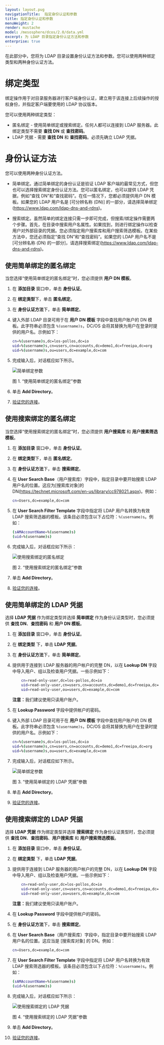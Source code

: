 ```yaml
---
layout: layout.pug
navigationTitle:  指定身份认证和参数
title: 指定身份认证和参数
menuWeight: 2
render: mustache
model: /mesosphere/dcos/2.0/data.yml
excerpt: 为 LDAP 目录指定身份认证方法和参数
enterprise: true
---
```

<!-- The source repository for this topic is https://github.com/dcos/dcos-docs-site -->


在此部分中，您将为 LDAP 目录设置身份认证方法和参数。您可以使用两种绑定类型和两种身份认证方法。

# 绑定类型

绑定操作用于对目录服务器进行客户端身份认证，建立用于该连接上后续操作的授权身份，并指定客户端要使用的 LDAP 协议版本。

您可以使用两种绑定类型：

- 匿名绑定 - 使用简单绑定或搜索绑定。任何人都可以连接到 LDAP 服务器。此绑定类型不需要 **查找 DN** 或 **查找密码**。
- LDAP 凭据 - 需要 **查找 DN** 和 **查找密码**。必须先确立 LDAP 凭据。

# 身份认证方法

您可以使用两种身份认证方法。

- 简单绑定。通过简单绑定的身份认证是验证 LDAP 客户端的最常见方式，但您也可以选择搜索绑定身份认证方法。您可以匿名绑定，也可以提供 LDAP 凭据，例如“查找 DN”和“查找密码”。在任一情况下，您都必须提供用户 DN 模板。如果您的 LDAP 用户名是 [可分辨名称 (DN)] 的一部分，请选择简单绑定(https://www.ldap.com/ldap-dns-and-rdns)。

- 搜索绑定。虽然简单的绑定连接只需一步即可完成，但搜索/绑定操作需要两个步骤。首先，在目录中搜索用户名属性。如果找到，则进行绑定操作以检查用户对外部目录的凭据。您必须指定用户搜索库和用户搜索筛选模板。在某些方法中，您还必须指定“查找 DN”和“查找密码”。如果您的 LDAP 用户名不是 [可分辨名称 (DN) 的一部分]，请选择搜索绑定(https://www.ldap.com/ldap-dns-and-rdns)。

## 使用简单绑定的匿名绑定

当您选择“使用简单绑定的匿名绑定”时，您必须提供 **用户 DN 模板**。

1. 在 **添加目录** 窗口中，单击 **身份认证**。
1. 在 **绑定类型**下，单击 **匿名绑定**。
1. 在 **身份认证方法**下，单击 **简单绑定**。
1. 键入外部 LDAP 目录可用于在 **用户 DN 模板** 字段中查找用户账户的 DN 模板。此字符串必须包含 `%(username)s`，DC/OS 会将其替换为用户在登录时提供的用户名。示例如下：

    ```bash
    cn=%(username)s,dc=los-pollos,dc=io
    uid=%(username)s,cn=users,cn=accounts,dc=demo1,dc=freeipa,dc=org
    uid=%(username)s,ou=users,dc=example,dc=com
    ```

1. 完成输入后，对话框应如下所示。

    ![简单绑定参数](/mesosphere/dcos/2.0/img/GUI-LDAP-anonymous-simple-bind.png)

    图 1. “使用简单绑定的匿名绑定”参数 

1. 单击 **Add Directory**。

1. [验证您的连接](/mesosphere/dcos/2.0/security/ent/ldap/ldap-verify/)。

## 使用搜索绑定的匿名绑定

当您选择“使用搜索绑定的匿名绑定”时，您必须提供 **用户搜索库** 和 **用户搜素筛选模板**。

1. 在 **添加目录** 窗口中，单击 **身份认证**。
1. 在 **绑定类型**下，单击 **匿名绑定**。
1. 在 **身份认证方法**下，单击 **搜索绑定**。
1. 在 **User Search Base**（用户搜索库）字段中，指定目录中要开始搜索 LDAP 用户名的位置。这应为[搜索库对象]的 DN(https://technet.microsoft.com/en-us/library/cc978021.aspx)。例如：

    ```bash
    cn=Users,dc=example,dc=com 
    ```

1. 在 **User Search Filter Template** 字段中指定将 LDAP 用户名转换为有效 LDAP 搜索筛选器的模板。该条目必须包含以下占位符：`%(username)s`。例如：

    ```bash
    (sAMAccountName=%(username)s)
    (uid=%(username)s)
    ```
1. 完成输入后，对话框应如下所示：

    ![使用搜索绑定的匿名绑定](/mesosphere/dcos/2.0/img/GUI-LDAP-anonymous-search-bind.png)

    图 2. “使用搜索绑定的匿名绑定”参数

1. 单击 **Add Directory**。
1. [验证您的连接](/mesosphere/dcos/2.0/security/ent/ldap/ldap-verify/)。

## 使用简单绑定的 LDAP 凭据

选择 **LDAP 凭据** 作为绑定类型并选择 **简单绑定** 作为身份认证类型时，您必须提供 **查找 DN**、**查找密码** 和 **用户 DN 模板**。

1. 在 **添加目录** 窗口中，单击 **身份认证**。
1. 在 **绑定类型** 下，单击 **LDAP 凭据**。
1. 在 **身份认证方法**下，单击 **简单绑定**。
1. 提供用于连接到 LDAP 服务器的用户帐户的完整 DN，以在 **Lookup DN** 字段中导入用户、组以及检查用户凭据。一些示例如下：

    ```bash
        cn=read-only-user,dc=los-pollos,dc=io
        uid=read-only-user,cn=users,cn=accounts,dc=demo1,dc=freeipa,dc=org
        uid=read-only-user,ou=users,dc=example,dc=com
    ```

    <p class="message--note"><strong>注意：</strong>我们建议使用只读用户账户。</p>

1. 在 **Lookup Password** 字段中提供帐户的密码。

1. 键入外部 LDAP 目录可用于在 **用户 DN 模板** 字段中查找用户账户的 DN 模板。此字符串必须包含 `%(username)s`，DC/OS 会将其替换为用户在登录时提供的用户名。示例如下：

    ```bash
    cn=%(username)s,dc=los-pollos,dc=io
    uid=%(username)s,cn=users,cn=accounts,dc=demo1,dc=freeipa,dc=org
    uid=%(username)s,ou=users,dc=example,dc=com
    ```

1. 完成输入后，对话框应如下所示。

    ![简单绑定参数](/mesosphere/dcos/2.0/img/GUI-LDAP-credentials-simple.png)

    图 3. “使用简单绑定的 LDAP 凭据”参数 

1. 单击 **Add Directory**。

1. [验证您的连接](/mesosphere/dcos/2.0/security/ent/ldap/ldap-verify/)。

## 使用搜索绑定的 LDAP 凭据

选择 **LDAP 凭据** 作为绑定类型并选择 **搜索绑定** 作为身份认证类型时，您必须提供 **查找 DN**、**查找密码**、**用户搜索库** 和 **用户搜索筛选模板**。

1. 在 **添加目录** 窗口中，单击 **身份认证**。
1. 在 **绑定类型** 下，单击 **LDAP 凭据**。
1. 提供用于连接到 LDAP 服务器的用户帐户的完整 DN，以在 **Lookup DN** 字段中导入用户、组以及检查用户凭据。一些示例如下：

    ```bash
        cn=read-only-user,dc=los-pollos,dc=io
        uid=read-only-user,cn=users,cn=accounts,dc=demo1,dc=freeipa,dc=org
        uid=read-only-user,ou=users,dc=example,dc=com
    ```

    <p class="message--note"><strong>注意：</strong>我们建议使用只读用户账户。</p>

1. 在 **Lookup Password** 字段中提供帐户的密码。
1. 在 **身份认证方法**下，单击 **搜索绑定**。
1. 在 **User Search Base**（用户搜索库）字段中，指定目录中要开始搜索 LDAP 用户名的位置。这应当是 [搜索库对象] 的 DN。例如：

    ```bash
    cn=Users,dc=example,dc=com 
    ```

1. 在 **User Search Filter Template** 字段中指定将 LDAP 用户名转换为有效 LDAP 搜索筛选器的模板。该条目必须包含以下占位符：`%(username)s`。例如：

    ```bash
    (sAMAccountName=%(username)s)
    (uid=%(username)s)
    ```
1. 完成输入后，对话框应如下所示：

    ![使用搜索绑定的 LDAP 凭据](/mesosphere/dcos/2.0/img/GUI-LDAP-credentials-search.png)

    图 4. “使用搜索绑定的 LDAP 凭据”参数

1. 单击 **Add Directory**。
1. [验证您的连接](/mesosphere/dcos/2.0/security/ent/ldap/ldap-verify/)。

